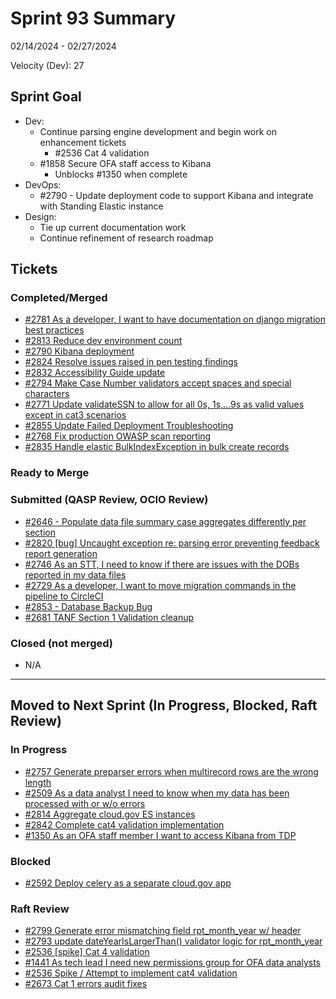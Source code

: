 # Sprint 93 Summary

02/14/2024 - 02/27/2024

Velocity (Dev): 27

## Sprint Goal
* Dev:
    * Continue parsing engine development and begin work on enhancement tickets
        * #2536 Cat 4 validation 
    * #1858 Secure OFA staff access to Kibana 
        * Unblocks #1350 when complete 
* DevOps:
    * #2790 - Update deployment code to support Kibana and integrate with Standing Elastic instance
* Design: 
    * Tie up current documentation work
    * Continue refinement of research roadmap


## Tickets
### Completed/Merged
* [#2781 As a developer,  I want to have documentation on django migration best practices](https://app.zenhub.com/workspaces/sprint-board-5f18ab06dfd91c000f7e682e/issues/gh/raft-tech/tanf-app/2781)
* [#2813 Reduce dev environment count](https://app.zenhub.com/workspaces/sprint-board-5f18ab06dfd91c000f7e682e/issues/gh/raft-tech/tanf-app/2813)
* [#2790 Kibana deployment](https://app.zenhub.com/workspaces/sprint-board-5f18ab06dfd91c000f7e682e/issues/gh/raft-tech/tanf-app/2790)
* [#2824 Resolve issues raised in pen testing findings](https://app.zenhub.com/workspaces/sprint-board-5f18ab06dfd91c000f7e682e/issues/gh/raft-tech/tanf-app/2824)
* [#2832 Accessibility Guide update](https://github.com/raft-tech/TANF-app/pull/2832)
* [#2794 Make Case Number validators accept spaces and special characters](https://github.com/raft-tech/TANF-app/issues/2794)
* [#2771 Update validateSSN to allow for all 0s, 1s,...9s as valid values except in cat3 scenarios](https://github.com/raft-tech/TANF-app/issues/2771)
* [#2855 Update Failed Deployment Troubleshooting](https://github.com/raft-tech/TANF-app/pull/2855)
* [#2768 Fix production OWASP scan reporting](https://app.zenhub.com/workspaces/sprint-board-5f18ab06dfd91c000f7e682e/issues/gh/raft-tech/tanf-app/2768)
* [#2835 Handle elastic BulkIndexException in bulk create records](https://github.com/raft-tech/TANF-app/pull/2835)

### Ready to Merge







### Submitted (QASP Review, OCIO Review)
* [#2646 - Populate data file summary case aggregates differently per section](https://app.zenhub.com/workspaces/sprint-board-5f18ab06dfd91c000f7e682e/issues/gh/raft-tech/tanf-app/2646)
* [#2820 [bug] Uncaught exception re: parsing error preventing feedback report generation](https://app.zenhub.com/workspaces/sprint-board-5f18ab06dfd91c000f7e682e/issues/gh/raft-tech/tanf-app/2820)
* [#2746 As an STT, I need to know if there are issues with the DOBs reported in my data files](https://app.zenhub.com/workspaces/sprint-board-5f18ab06dfd91c000f7e682e/issues/gh/raft-tech/tanf-app/2746)
* [#2729 As a developer, I want to move migration commands in the pipeline to CircleCI](https://app.zenhub.com/workspaces/sprint-board-5f18ab06dfd91c000f7e682e/issues/gh/raft-tech/tanf-app/2729)
* [#2853 - Database Backup Bug](https://github.com/raft-tech/TANF-app/pull/2853)
* [#2681 TANF Section 1 Validation cleanup](https://github.com/raft-tech/TANF-app/issues/2681)





### Closed (not merged)
* N/A


---

## Moved to Next Sprint (In Progress, Blocked, Raft Review)
### In Progress
* [#2757 Generate preparser errors when multirecord rows are the wrong length](https://github.com/raft-tech/TANF-app/issues/2757)
* [#2509 As a data analyst I need to know when my data has been processed with or w/o errors](https://github.com/raft-tech/TANF-app/issues/2509)
* [#2814 Aggregate cloud.gov ES instances](https://github.com/raft-tech/TANF-app/issues/2814)
* [#2842 Complete cat4 validation implementation](https://github.com/raft-tech/TANF-app/issues/2842)
* [#1350 As an OFA staff member I want to access Kibana from TDP](https://github.com/raft-tech/TANF-app/issues/1350)




### Blocked
* [#2592 Deploy celery as a separate cloud.gov app](https://app.zenhub.com/workspaces/sprint-board-5f18ab06dfd91c000f7e682e/issues/gh/raft-tech/tanf-app/2592)

### Raft Review
* [#2799 Generate error mismatching field rpt_month_year w/ header](https://app.zenhub.com/workspaces/sprint-board-5f18ab06dfd91c000f7e682e/issues/gh/raft-tech/tanf-app/2799)
* [#2793 update dateYearIsLargerThan() validator logic for rpt_month_year](https://github.com/raft-tech/TANF-app/issues/2793)
* [#2536 [spike] Cat 4 validation](https://app.zenhub.com/workspaces/sprint-board-5f18ab06dfd91c000f7e682e/issues/gh/raft-tech/tanf-app/2536)
* [#1441 As tech lead I need new permissions group for OFA data analysts](https://app.zenhub.com/workspaces/sprint-board-5f18ab06dfd91c000f7e682e/issues/gh/raft-tech/tanf-app/1441)
* [#2536 Spike / Attempt to implement cat4 validation](https://app.zenhub.com/workspaces/sprint-board-5f18ab06dfd91c000f7e682e/issues/gh/raft-tech/tanf-app/2536)
* [#2673 Cat 1 errors audit fixes](https://app.zenhub.com/workspaces/sprint-board-5f18ab06dfd91c000f7e682e/issues/gh/raft-tech/tanf-app/2673)

